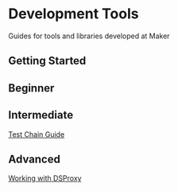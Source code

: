 # Development Tools

Guides for tools and libraries developed at Maker

## Getting Started

## Beginner

## Intermediate
[Test Chain Guide](/devtools/test-chain-guide/test-chain-guide.md)

## Advanced

[Working with DSProxy](/devtools/working-with-dsproxy/working-with-dsproxy.md)
